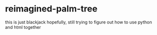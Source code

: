 # reimagined-palm-tree
this is just blackjack hopefully, still trying to figure out how to use python and html together

